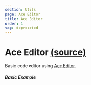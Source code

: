 ```yaml
---
section: Utils
page: Ace Editor
title: Ace Editor
order: 1
tag: deprecated
---
```


Ace Editor [(source)](https://github.com/bullhorn/novo-elements/blob/master/projects/novo-elements/src/addons/ace-editor)
====================================================================================================

Basic code editor using [Ace Editor](https://ace.c9.io/).

##### Basic Example

<code-example example="basic-ace"></code-example>
